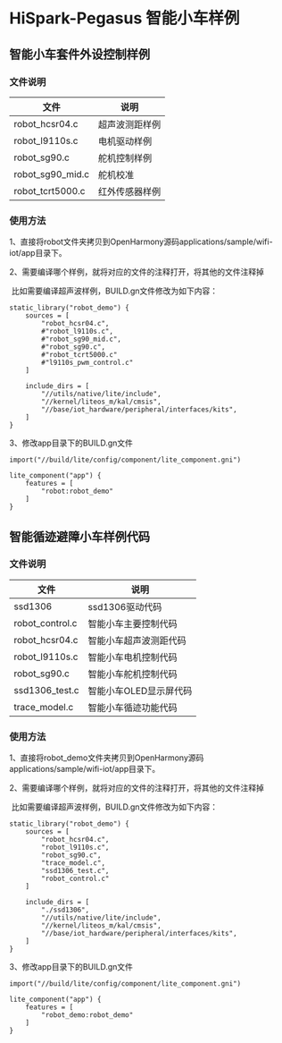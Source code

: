 # HiSpark-Pegasus 智能小车样例

## 智能小车套件外设控制样例

### 文件说明

| 文件             | 说明           |
| ---------------- | -------------- |
| robot_hcsr04.c   | 超声波测距样例 |
| robot_l9110s.c   | 电机驱动样例   |
| robot_sg90.c     | 舵机控制样例   |
| robot_sg90_mid.c | 舵机校准       |
| robot_tcrt5000.c | 红外传感器样例 |

### 使用方法

1、直接将robot文件夹拷贝到OpenHarmony源码applications/sample/wifi-iot/app目录下。

2、需要编译哪个样例，就将对应的文件的注释打开，将其他的文件注释掉

​      比如需要编译超声波样例，BUILD.gn文件修改为如下内容：

```
static_library("robot_demo") {
    sources = [
        "robot_hcsr04.c",
        #"robot_l9110s.c",
        #"robot_sg90_mid.c",
        #"robot_sg90.c",
        #"robot_tcrt5000.c"
        #"l9110s_pwm_control.c"
    ]

    include_dirs = [
        "//utils/native/lite/include",
        "//kernel/liteos_m/kal/cmsis",
        "//base/iot_hardware/peripheral/interfaces/kits",
    ]
}
```

3、修改app目录下的BUILD.gn文件

```
import("//build/lite/config/component/lite_component.gni")

lite_component("app") {
    features = [
        "robot:robot_demo"
    ]
}
```

## 智能循迹避障小车样例代码

### 文件说明

| 文件            | 说明                   |
| --------------- | ---------------------- |
| ssd1306         | ssd1306驱动代码        |
| robot_control.c | 智能小车主要控制代码   |
| robot_hcsr04.c  | 智能小车超声波测距代码 |
| robot_l9110s.c  | 智能小车电机控制代码   |
| robot_sg90.c    | 智能小车舵机控制代码   |
| ssd1306_test.c  | 智能小车OLED显示屏代码 |
| trace_model.c   | 智能小车循迹功能代码   |

### 使用方法

1、直接将robot_demo文件夹拷贝到OpenHarmony源码applications/sample/wifi-iot/app目录下。

2、需要编译哪个样例，就将对应的文件的注释打开，将其他的文件注释掉

​      比如需要编译超声波样例，BUILD.gn文件修改为如下内容：

```
static_library("robot_demo") {
    sources = [
        "robot_hcsr04.c",
        "robot_l9110s.c",
        "robot_sg90.c",
        "trace_model.c",
        "ssd1306_test.c",
        "robot_control.c"
    ]

    include_dirs = [
        "./ssd1306",
        "//utils/native/lite/include",
        "//kernel/liteos_m/kal/cmsis",
        "//base/iot_hardware/peripheral/interfaces/kits",
    ]
}
```

3、修改app目录下的BUILD.gn文件

```
import("//build/lite/config/component/lite_component.gni")

lite_component("app") {
    features = [
        "robot_demo:robot_demo"
    ]
}
```

